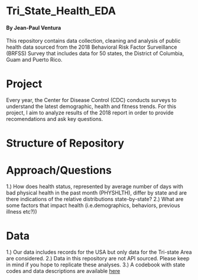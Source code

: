 #  Tri_State_Health_EDA

#### By Jean-Paul Ventura

This repository contains data collection, cleaning and analysis of public health data sourced from the 2018 Behavioral Risk Factor Surveillance (BRFSS) Survey that includes data for 50 states, the District of Columbia, Guam and Puerto Rico.

# Project
Every year, the Center for Disease Control (CDC) conducts surveys to understand the latest demographic, health and fitness trends. 
For this project, I aim to analyze results of the 2018 report in order to provide recomendations and ask key questions.

# Structure of Repository

# Approach/Questions

1.) How does health status, represented by average number of days with bad physical health in the past month (PHYSHLTH), differ by state and are there indications of the relative distributions state-by-state?
2.) What are some factors that impact health (i.e.demographics, behaviors, previous illness etc?))

# Data 

1.) Our data includes records for the USA but only data for the Tri-state Area are considered.
2.) Data in this repository are not API sourced. Please keep in mind if you hope to replicate these analyses.
3.) A codebook with state codes and data descriptions are available [here](https://www.cdc.gov/brfss/annual_data/2018/pdf/codebook18_llcp-v2-508.pdf)
